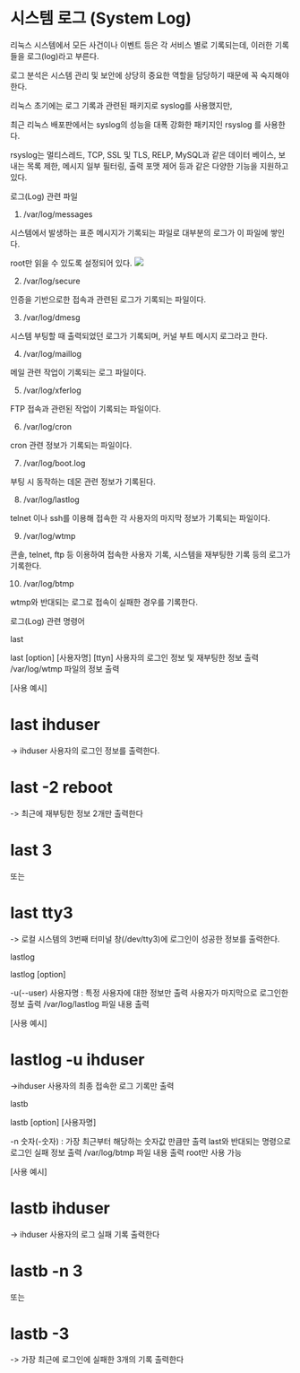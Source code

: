 # 시스템 로그 (System Log)
리눅스 시스템에서 모든 사건이나 이벤트 등은 각 서비스 별로 기록되는데, 이러한 기록들을 로그(log)라고 부른다.

로그 분석은 시스템 관리 및 보안에 상당히 중요한 역할을 담당하기 때문에 꼭 숙지해야 한다.

 

리눅스 초기에는 로그 기록과 관련된 패키지로 syslog를 사용했지만,

최근 리눅스 배포판에서는 syslog의 성능을 대폭 강화한 패키지인 rsyslog 를 사용한다.


rsyslog는 멀티스레드, TCP, SSL 및 TLS, RELP, MySQL과 같은 데이터 베이스, 보내는 목록 제한, 메시지 일부 필터링, 출력 포맷 제어 등과 같은 다양한 기능을 지원하고 있다.

로그(Log) 관련 파일
1. /var/log/messages

시스템에서 발생하는 표준 메시지가 기록되는 파일로 대부분의 로그가 이 파일에 쌓인다.

root만 읽을 수 있도록 설정되어 있다.
![](https://img1.daumcdn.net/thumb/R1280x0/?scode=mtistory2&fname=https%3A%2F%2Fblog.kakaocdn.net%2Fdn%2FAMYU3%2FbtrhFxapQhh%2Fch9PpuAGiktaKbHfA12ZUk%2Fimg.png)

2. /var/log/secure

인증을 기반으로한 접속과 관련된 로그가 기록되는 파일이다.

 

3. /var/log/dmesg

시스템 부팅할 때 출력되었던 로그가 기록되며, 커널 부트 메시지 로그라고 한다.

 

4. /var/log/maillog

메일 관련 작업이 기록되는 로그 파일이다.

 

5. /var/log/xferlog

FTP 접속과 관련된 작업이 기록되는 파일이다.

 

6. /var/log/cron

cron 관련 정보가 기록되는 파일이다.

 

7. /var/log/boot.log

부팅 시 동작하는 데몬 관련 정보가 기록된다.

 

8. /var/log/lastlog

telnet 이나 ssh를 이용해 접속한 각 사용자의 마지막 정보가 기록되는 파일이다.

 

9. /var/log/wtmp

콘솔, telnet, ftp 등 이용하여 접속한 사용자 기록, 시스템을 재부팅한 기록 등의 로그가 기록한다.

 

10. /var/log/btmp

wtmp와 반대되는 로그로 접속이 실패한 경우를 기록한다.


로그(Log) 관련 명령어
 

last

last [option] [사용자명] [ttyn]
사용자의 로그인 정보 및 재부팅한 정보 출력
/var/log/wtmp 파일의 정보 출력
 

[사용 예시]

# last ihduser
-> ihduser 사용자의 로그인 정보를 출력한다.

# last -2 reboot
-> 최근에 재부팅한 정보 2개만 출력한다

# last 3
또는
# last tty3
-> 로컬 시스템의 3번째 터미널 창(/dev/tty3)에 로그인이 성공한 정보를 출력한다.
 

 

 

lastlog

lastlog [option]

-u(--user) 사용자명 : 특정 사용자에 대한 정보만 출력 
사용자가 마지막으로 로그인한 정보 출력
/var/log/lastlog 파일 내용 출력
 

[사용 예시]

# lastlog -u ihduser
->ihduser 사용자의 최종 접속한 로그 기록만 출력
 

 

lastb

lastb [option] [사용자명]

-n 숫자(-숫자) : 가장 최근부터 해당하는 숫자값 만큼만 출력
last와 반대되는 명령으로 로그인 실패 정보 출력
/var/log/btmp 파일 내용 출력
root만 사용 가능
 

[사용 예시]

# lastb ihduser
-> ihduser 사용자의 로그 실패 기록 출력한다

# lastb -n 3
또는
# lastb -3
-> 가장 최근에 로그인에 실패한 3개의 기록 출력한다